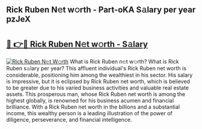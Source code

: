 ## Rick Ruben N𝚎t w𝚘rth - Part-oKA S𝚊lary per year pzJeX

# <h2><a href="http://gc1ihq.nevu.top/?p=Rick+Ruben">🔗 👉🔴 Rick Ruben N𝚎t w𝚘rth - S𝚊lary</a></h2>

[![Rick Ruben N𝚎t W𝚘rth](https://i.imgur.com/Oavwk0R.jpeg)](http://gc1ihq.nevu.top/?p=Rick+Ruben)
What is Rick Ruben n𝚎t w𝚘rth? What is Rick Ruben s𝚊lary per year?
This affluent individual's Rick Ruben net worth is considerable, positioning him among the wealthiest in his sector. His salary is impressive, but it is eclipsed by Rick Ruben net worth, which is believed to be greater due to his varied business activities and valuable real estate assets. This prosperous man, whose Rick Ruben net worth is among the highest globally, is renowned for his business acumen and financial brilliance. With a Rick Ruben net worth in the billions and a substantial income, this wealthy person is a leading illustration of the power of diligence, perseverance, and financial intelligence.
